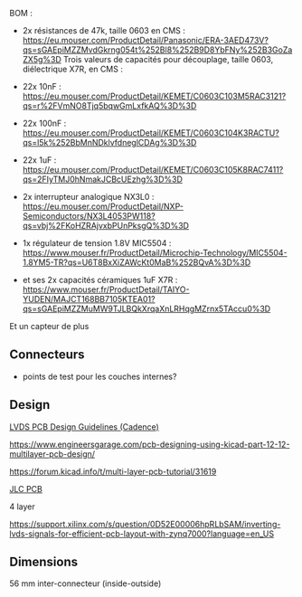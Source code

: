 	
BOM  :
- 2x résistances de 47k, taille 0603 en CMS : https://eu.mouser.com/ProductDetail/Panasonic/ERA-3AED473V?qs=sGAEpiMZZMvdGkrng054t%252Bl8%252B9D8YbFNy%252B3GoZaZX5g%3D
Trois valeurs de capacités pour découplage, taille 0603, diélectrique X7R, en CMS :
- 22x 10nF : https://eu.mouser.com/ProductDetail/KEMET/C0603C103M5RAC3121?qs=r%2FVmNO8Tjq5bqwGmLxfkAQ%3D%3D
- 22x 100nF : https://eu.mouser.com/ProductDetail/KEMET/C0603C104K3RACTU?qs=l5k%252BbMnNDklvfdneglCDAg%3D%3D
- 22x 1uF : https://eu.mouser.com/ProductDetail/KEMET/C0603C105K8RAC7411?qs=2FIyTMJ0hNmakJCBcUEzhg%3D%3D

- 2x interrupteur analogique NX3L0 : https://eu.mouser.com/ProductDetail/NXP-Semiconductors/NX3L4053PW118?qs=vbj%2FKoHZRAjvxbPUnPksgQ%3D%3D

- 1x régulateur de tension 1.8V MIC5504 : https://www.mouser.fr/ProductDetail/Microchip-Technology/MIC5504-1.8YM5-TR?qs=U6T8BxXiZAWcKt0MaB%252BQvA%3D%3D 
- et ses 2x capacités céramiques 1uF X7R : https://www.mouser.fr/ProductDetail/TAIYO-YUDEN/MAJCT168BB7105KTEA01?qs=sGAEpiMZZMuMW9TJLBQkXrqaXnLRHqgMZrnx5TAccu0%3D

Et un capteur de plus

## Connecteurs

+ points de test pour les couches internes?
## Design

[LVDS PCB Design Guidelines (Cadence)](https://resources.pcb.cadence.com/blog/2023-lvds-pcb-layout-guidelines)

https://www.engineersgarage.com/pcb-designing-using-kicad-part-12-12-multilayer-pcb-design/

https://forum.kicad.info/t/multi-layer-pcb-tutorial/31619

[JLC PCB](https://cart.jlcpcb.com/quote)

4 layer

https://support.xilinx.com/s/question/0D52E00006hpRLbSAM/inverting-lvds-signals-for-efficient-pcb-layout-with-zynq7000?language=en_US
## Dimensions

56 mm inter-connecteur (inside-outside)